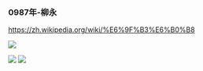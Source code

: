 ### 0987年-柳永
<https://zh.wikipedia.org/wiki/%E6%9F%B3%E6%B0%B8>

![](http://slack-imgs.com/?url=http://upload.wikimedia.org/wikipedia/commons/5/52/%E6%9F%B3%E6%B0%B8%E9%80%A0%E5%83%8F.jpg)

<img src="http://upload.wikimedia.org/wikipedia/commons/thumb/d/d3/Biohazard_Symbol_Specification.png/210px-Biohazard_Symbol_Specification.png">

<img src="http://upload.wikimedia.org/wikipedia/commons/5/52/%E6%9F%B3%E6%B0%B8%E9%80%A0%E5%83%8F.jpg">
